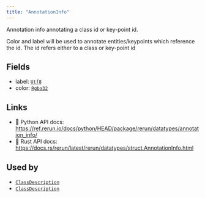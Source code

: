 ```yaml
---
title: "AnnotationInfo"
---
```


Annotation info annotating a class id or key-point id.

Color and label will be used to annotate entities/keypoints which reference the id.
The id refers either to a class or key-point id

## Fields

* label: [`Utf8`](../datatypes/utf8.md)
* color: [`Rgba32`](../datatypes/rgba32.md)

## Links
 * 🐍 Python API docs: https://ref.rerun.io/docs/python/HEAD/package/rerun/datatypes/annotation_info/
 * 🦀 Rust API docs: https://docs.rs/rerun/latest/rerun/datatypes/struct.AnnotationInfo.html


## Used by

* [`ClassDescription`](../datatypes/class_description.md)
* [`ClassDescription`](../datatypes/class_description.md)
